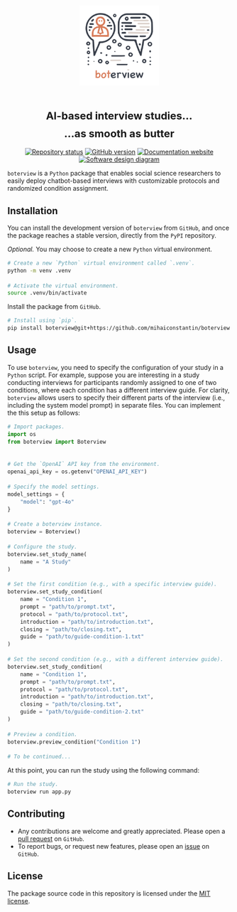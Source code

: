 <p align="center">
    <a href="https://boterview.mihaiconstantin.com">
        <img width="180px" src="assets/images/boterview-logo.png" alt="boterview logo"/>
    </a>
</p>

<h1 align="center">
    <sub>AI-based interview studies...<br>...as smooth as butter</sub>
</h1>

<!-- badges: start -->
<p align="center">
    <a href="https://www.repostatus.org/#wip"><img src="https://www.repostatus.org/badges/latest/wip.svg" alt="Repository status"/></a>
    <a href="https://github.com/mihaiconstantin/boterview/releases"><img src="https://img.shields.io/github/v/release/mihaiconstantin/boterview?display_name=tag&sort=semver" alt="GitHub version"/></a>
    <a href="https://boterview.mihaiconstantin.com"><img src="https://img.shields.io/badge/docs-website-brightgreen" alt="Documentation website"/></a>
    <a href="https://raw.githubusercontent.com/mihaiconstantin/boterview/main/assets/design/boterview-design.svg"><img src="https://img.shields.io/badge/design-diagram-brightgreen" alt="Software design diagram"/></a>
</p>
<!-- badges: end -->

`boterview` is a `Python` package that enables social science researchers to
easily deploy chatbot-based interviews with customizable protocols and
randomized condition assignment.

## Installation

You can install the development version of `boterview` from `GitHub`, and once
the package reaches a stable version, directly from the `PyPI` repository.

*Optional.* You may choose to create a new `Python` virtual environment.

```bash
# Create a new `Python` virtual environment called `.venv`.
python -m venv .venv

# Activate the virtual environment.
source .venv/bin/activate
```

Install the package from `GitHub`.

```bash
# Install using `pip`.
pip install boterview@git+https://github.com/mihaiconstantin/boterview
```

## Usage

To use `boterview`, you need to specify the configuration of your study in a
`Python` script. For example, suppose you are interesting in a study conducting
interviews for participants randomly assigned to one of two conditions, where
each condition has a different interview guide. For clarity, `boterview` allows
users to specify their different parts of the interview (i.e., including the
system model prompt) in separate files. You can implement the this setup as
follows:

```python
# Import packages.
import os
from boterview import Boterview


# Get the `OpenAI` API key from the environment.
openai_api_key = os.getenv("OPENAI_API_KEY")

# Specify the model settings.
model_settings = {
    "model": "gpt-4o"
}

# Create a boterview instance.
boterview = Boterview()

# Configure the study.
boterview.set_study_name(
    name = "A Study"
)

# Set the first condition (e.g., with a specific interview guide).
boterview.set_study_condition(
    name = "Condition 1",
    prompt = "path/to/prompt.txt",
    protocol = "path/to/protocol.txt",
    introduction = "path/to/introduction.txt",
    closing = "path/to/closing.txt",
    guide = "path/to/guide-condition-1.txt"
)

# Set the second condition (e.g., with a different interview guide).
boterview.set_study_condition(
    name = "Condition 1",
    prompt = "path/to/prompt.txt",
    protocol = "path/to/protocol.txt",
    introduction = "path/to/introduction.txt",
    closing = "path/to/closing.txt",
    guide = "path/to/guide-condition-2.txt"
)

# Preview a condition.
boterview.preview_condition("Condition 1")

# To be continued...
```

At this point, you can run the study using the following command:

```bash
# Run the study.
boterview run app.py
```

## Contributing

- Any contributions are welcome and greatly appreciated. Please open a [pull
  request](https://github.com/mihaiconstantin/boterview/pulls) on `GitHub`.
- To report bugs, or request new features, please open an
  [issue](https://github.com/mihaiconstantin/boterview/issues) on `GitHub`.

## License

The package source code in this repository is licensed under the [MIT
license](https://opensource.org/license/mit).
